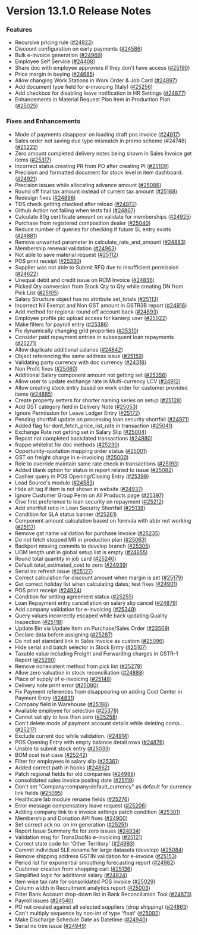 # Version 13.1.0 Release Notes

### Features

- Recursive pricing rule ([#24922](https://github.com/frappe/kanierp/pull/24922))
- Discount configuration on early payments ([#24586](https://github.com/frappe/kanierp/pull/24586))
- Bulk e-invoice generation ([#24969](https://github.com/frappe/kanierp/pull/24969))
- Employee Self Service ([#24408](https://github.com/frappe/kanierp/pull/24408))
- Share doc with employee approvers if they don't have access ([#25190](https://github.com/frappe/kanierp/pull/25190))
- Price margin in buying ([#24685](https://github.com/frappe/kanierp/pull/24685))
- Allow changing Work Stations in Work Order & Job Card ([#24897](https://github.com/frappe/kanierp/pull/24897))
- Add document type field for e-invoicing (Italy) ([#25256](https://github.com/frappe/kanierp/pull/25256))
- Add checkbox for disabling leave notification in HR Settings ([#24877](https://github.com/frappe/kanierp/pull/24877))
- Enhancements in Material Request Plan Item in Production Plan ([#25025](https://github.com/frappe/kanierp/pull/25025))


### Fixes and Enhancements
- Mode of payments disappear on loading draft pos invoice ([#24917](https://github.com/frappe/kanierp/pull/24917))
- Sales order not saving due type mismatch in promo scheme (#24748) ([#25222](https://github.com/frappe/kanierp/pull/25222))
- Zero amount completed delivery notes being shown in Sales Invoice get items ([#25317](https://github.com/frappe/kanierp/pull/25317))
- Incorrect status creating PR from PO after creating PI ([#25109](https://github.com/frappe/kanierp/pull/25109))
- Precision and formatted document for stock level in item dashboard. ([#24921](https://github.com/frappe/kanierp/pull/24921))
- Precision issues while allocating advance amount ([#25086](https://github.com/frappe/kanierp/pull/25086))
- Round off final tax amount instead of current tax amount ([#25188](https://github.com/frappe/kanierp/pull/25188))
- Redesign fixes ([#24896](https://github.com/frappe/kanierp/pull/24896))
- TDS check getting checked after reload ([#24972](https://github.com/frappe/kanierp/pull/24972))
- Github Action not failing when tests fail ([#24867](https://github.com/frappe/kanierp/pull/24867))
- Calculate 80g certificate amount on validate for memberships ([#24925](https://github.com/frappe/kanierp/pull/24925))
- Purchase from registered composition dealer ([#25040](https://github.com/frappe/kanierp/pull/25040))
- Reduce number of queries for checking if future SL entry exists ([#24881](https://github.com/frappe/kanierp/pull/24881))
- Remove unwanted parameter in calculate_rate_and_amount ([#24883](https://github.com/frappe/kanierp/pull/24883))
- Membership renewal validation ([#24963](https://github.com/frappe/kanierp/pull/24963))
- Not able to save material request ([#25112](https://github.com/frappe/kanierp/pull/25112))
- POS print receipt ([#25330](https://github.com/frappe/kanierp/pull/25330))
- Supplier was not able to Submit RFQ due to insufficient permission ([#24622](https://github.com/frappe/kanierp/pull/24622))
- Unequal debit and credit issue on RCM Invoice ([#24836](https://github.com/frappe/kanierp/pull/24836))
- Picked Qty conversion from Stock Qty to Qty while creating DN from Pick List ([#25105](https://github.com/frappe/kanierp/pull/25105))
- Salary Structure object has no attribute set_totals ([#25113](https://github.com/frappe/kanierp/pull/25113))
- Incorrect Nil Exempt and Non GST amount in GSTR3B report ([#24916](https://github.com/frappe/kanierp/pull/24916))
- Add method for regional round off account back ([#24893](https://github.com/frappe/kanierp/pull/24893))
- Employee profile pic upload access for kanierp user ([#25022](https://github.com/frappe/kanierp/pull/25022))
- Make filters for payroll entry ([#25386](https://github.com/frappe/kanierp/pull/25386))
- Fix dynamically changing grid properties ([#25310](https://github.com/frappe/kanierp/pull/25310))
- Consider paid repayment entries in subsequent loan repayments ([#25271](https://github.com/frappe/kanierp/pull/25271))
- Allow duplicate additional salaries ([#24842](https://github.com/frappe/kanierp/pull/24842))
- Object referencing the same address issue ([#25159](https://github.com/frappe/kanierp/pull/25159))
- Validating party currency with doc currency ([#24318](https://github.com/frappe/kanierp/pull/24318))
- Non Profit fixes ([#25060](https://github.com/frappe/kanierp/pull/25060))
- Additional Salary component amount not getting set ([#25356](https://github.com/frappe/kanierp/pull/25356))
- Allow user to update exchange rate in Multi-currency LCV ([#24912](https://github.com/frappe/kanierp/pull/24912))
- Allow creating stock entry based on work order for customer provided items ([#24885](https://github.com/frappe/kanierp/pull/24885))
- Create property setters for shorter naming series on setup ([#25128](https://github.com/frappe/kanierp/pull/25128))
- Add GST category field in Delivery Note ([#25053](https://github.com/frappe/kanierp/pull/25053))
- Ignore Permission for Leave Ledger Entry ([#25172](https://github.com/frappe/kanierp/pull/25172))
- Pending shortfall update  on processing loan security shortfall ([#24971](https://github.com/frappe/kanierp/pull/24971))
- Added flag for dont_fetch_price_list_rate in transaction ([#25041](https://github.com/frappe/kanierp/pull/25041))
- Exchange Rate not getting set in Salary Slip ([#25004](https://github.com/frappe/kanierp/pull/25004))
- Repost not completed backdated transactions ([#24980](https://github.com/frappe/kanierp/pull/24980))
- frappe.whitelist for doc methods ([#25230](https://github.com/frappe/kanierp/pull/25230))
- Opportunity-quotation mapping order status ([#25001](https://github.com/frappe/kanierp/pull/25001))
- GST on freight charge in e-invoicing ([#25000](https://github.com/frappe/kanierp/pull/25000))
- Role to override maintain same rate check in transactions ([#25193](https://github.com/frappe/kanierp/pull/25193))
- Added blank option for status in report related to issue ([#25082](https://github.com/frappe/kanierp/pull/25082))
- Cashier query in POS Opening/Closing Entry ([#25399](https://github.com/frappe/kanierp/pull/25399))
- Lead Source's module ([#24583](https://github.com/frappe/kanierp/pull/24583))
- Hide alt tag if item is not shown in website ([#24937](https://github.com/frappe/kanierp/pull/24937))
- Ignore Customer Group Perm on All Products page ([#25397](https://github.com/frappe/kanierp/pull/25397))
- Give first preference to loan security on repayment ([#25212](https://github.com/frappe/kanierp/pull/25212))
- Add shortfall ratio in Loan Security Shortfall ([#25138](https://github.com/frappe/kanierp/pull/25138))
- Condition for SLA status banner ([#25261](https://github.com/frappe/kanierp/pull/25261))
- Component amount calculation based on formula with abbr not working ([#25117](https://github.com/frappe/kanierp/pull/25117))
- Remove gst name validation for purchase Invoice ([#25235](https://github.com/frappe/kanierp/pull/25235))
- Do not fetch stopped MR in production plan ([#25063](https://github.com/frappe/kanierp/pull/25063))
- Backport missing commits to develop branch ([#25305](https://github.com/frappe/kanierp/pull/25305))
- UOM length unit in global setup list is empty ([#24855](https://github.com/frappe/kanierp/pull/24855))
- Round total quantity in job card ([#25240](https://github.com/frappe/kanierp/pull/25240))
- Default total_estimated_cost to zero ([#24939](https://github.com/frappe/kanierp/pull/24939))
- Serial no refresh issue ([#25127](https://github.com/frappe/kanierp/pull/25127))
- Correct calculation for discount amount when margin is set ([#25179](https://github.com/frappe/kanierp/pull/25179))
- Get correct holiday list when calculating dates; test fixes ([#24901](https://github.com/frappe/kanierp/pull/24901))
- POS print receipt ([#24924](https://github.com/frappe/kanierp/pull/24924))
- Condition for setting agreement status ([#25255](https://github.com/frappe/kanierp/pull/25255))
- Loan Repayment entry cancellation on salary slip cancel ([#24879](https://github.com/frappe/kanierp/pull/24879))
- Add company validation for e-invoicing ([#25349](https://github.com/frappe/kanierp/pull/25349))
- Query values incorrectly escaped while back updating Quality Inspection ([#25118](https://github.com/frappe/kanierp/pull/25118))
- Update Bin via Update Item on Purchase/Sales Order  ([#23509](https://github.com/frappe/kanierp/pull/23509))
- Declare data before assigning ([#25287](https://github.com/frappe/kanierp/pull/25287))
- Do not set standard link in Sales Invoice as custom ([#25096](https://github.com/frappe/kanierp/pull/25096))
- Hide serial and batch selector in Stock Entry ([#25107](https://github.com/frappe/kanierp/pull/25107))
- Taxable value including Freight and Forwarding charges in GSTR-1 Report ([#25290](https://github.com/frappe/kanierp/pull/25290))
- Remove nonexistent method from pick list ([#25279](https://github.com/frappe/kanierp/pull/25279))
- Allow zero valuation in stock reconciliation ([#24888](https://github.com/frappe/kanierp/pull/24888))
- Place of supply of e-invoicing ([#25148](https://github.com/frappe/kanierp/pull/25148))
- Delivery note print error ([#25080](https://github.com/frappe/kanierp/pull/25080))
- Fix Payment references from disappearing on adding Cost Center in Payment Entry ([#24831](https://github.com/frappe/kanierp/pull/24831))
- Company field in Warehouse ([#25196](https://github.com/frappe/kanierp/pull/25196))
- Available employee for selection ([#25378](https://github.com/frappe/kanierp/pull/25378))
- Cannot set qty to less than zero ([#25258](https://github.com/frappe/kanierp/pull/25258))
- Don't delete mode of payment account details while deleting comp… ([#25217](https://github.com/frappe/kanierp/pull/25217))
- Exclude current doc while validation. ([#24914](https://github.com/frappe/kanierp/pull/24914))
- POS Opening Entry with empty balance detail rows ([#24876](https://github.com/frappe/kanierp/pull/24876))
- Unable to submit stock entry ([#25033](https://github.com/frappe/kanierp/pull/25033))
- BOM cost test case ([#25242](https://github.com/frappe/kanierp/pull/25242))
- Filter for employees in salary slip ([#25361](https://github.com/frappe/kanierp/pull/25361))
- Added correct path in hooks ([#24862](https://github.com/frappe/kanierp/pull/24862))
- Patch regional fields for old companies ([#24988](https://github.com/frappe/kanierp/pull/24988))
- consolidated sales invoice posting date ([#25119](https://github.com/frappe/kanierp/pull/25119))
- Don't set "Company:company:default_currency" as default for currency link fields ([#25095](https://github.com/frappe/kanierp/pull/25095))
- Healthcare lab module rename fields ([#25276](https://github.com/frappe/kanierp/pull/25276))
- Error message compensatory leave request ([#25206](https://github.com/frappe/kanierp/pull/25206))
- Adding company link to e invoice settings patch condition ([#25301](https://github.com/frappe/kanierp/pull/25301))
- Membership and Donation API fixes ([#24900](https://github.com/frappe/kanierp/pull/24900))
- Set correct ack no. on irn generation ([#25251](https://github.com/frappe/kanierp/pull/25251))
- Report Issue Summary fix for zero issues ([#24934](https://github.com/frappe/kanierp/pull/24934))
- Validation msg for TransDocNo e-invoicing ([#25121](https://github.com/frappe/kanierp/pull/25121))
- Correct state code for 'Other Territory' ([#24993](https://github.com/frappe/kanierp/pull/24993))
- Commit individual SLE rename for large datasets (develop) ([#25084](https://github.com/frappe/kanierp/pull/25084))
- Remove shipping address GSTIN validation for e-invoice ([#25153](https://github.com/frappe/kanierp/pull/25153))
- Period list for exponential smoothing forecasting report ([#24982](https://github.com/frappe/kanierp/pull/24982))
- Customer creation from shopping cart ([#25136](https://github.com/frappe/kanierp/pull/25136))
- Simplified logic for additional salary ([#24824](https://github.com/frappe/kanierp/pull/24824))
- Item wise tax rate for consolidated POS invoice ([#25029](https://github.com/frappe/kanierp/pull/25029))
- Column width in Recruitment analytics report ([#25003](https://github.com/frappe/kanierp/pull/25003))
- Filter Bank Account drop-down list in Bank Reconciliation Tool ([#24873](https://github.com/frappe/kanierp/pull/24873))
- Payroll issues ([#24540](https://github.com/frappe/kanierp/pull/24540))
- PO not created against all selected suppliers (drop shipping) ([#24863](https://github.com/frappe/kanierp/pull/24863))
- Can't multiply sequence by non-int of type 'float' ([#25092](https://github.com/frappe/kanierp/pull/25092))
- Make Discharge Schedule Date as Datetime ([#24940](https://github.com/frappe/kanierp/pull/24940))
- Serial no trim issue ([#24949](https://github.com/frappe/kanierp/pull/24949))
